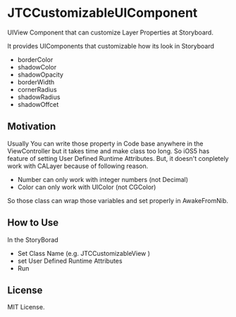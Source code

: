 JTCCustomizableUIComponent
==========================

UIView Component that can customize Layer Properties at Storyboard.

It provides UIComponents that customizable how its look in Storyboard 

- borderColor
- shadowColor
- shadowOpacity
- borderWidth
- cornerRadius
- shadowRadius
- shadowOffcet

Motivation
----------
Usually You can write those property in Code base anywhere in the ViewController but it takes time and make class too long. So iOS5 has feature of setting User Defined Runtime Attributes. But, it doesn't conpletely work with CALayer because of following reason.

- Number can only work with integer numbers (not Decimal)
- Color can only work with UIColor (not CGColor)

So those class can wrap those variables and set properly in AwakeFromNib.

How to Use
----------
In the StoryBorad
- Set Class Name (e.g. JTCCustomizableView )
- set User Defined Runtime Attributes
- Run

License
----------
MIT License.
